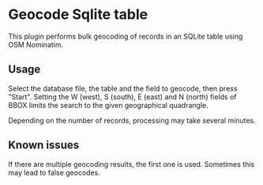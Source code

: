 # Geocode Sqlite table

This plugin performs bulk geocoding of records in an SQLite table using OSM Nominatim.

## Usage

Select the database file, the table and the field to geocode, then press "Start".
Setting the W (west), S (south), E (east) and N (north) fields of BBOX limits the search to the given geographical quadrangle.

Depending on the number of records, processing may take several minutes. 

## Known issues

If there are multiple geocoding results, the first one is used. 
Sometimes this may lead to false geocodes.

